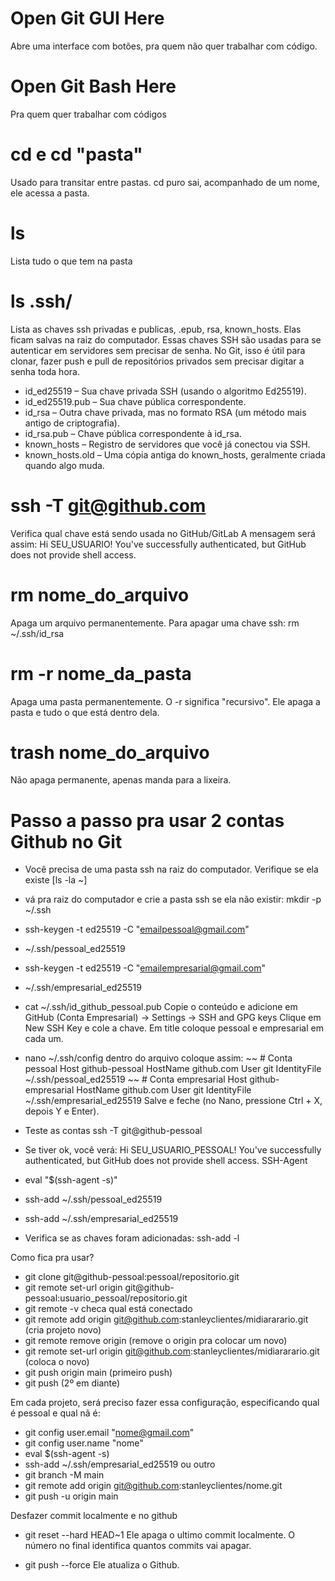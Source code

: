 # Open Git GUI Here
Abre uma interface com botões, pra quem não quer trabalhar  com código. 

# Open Git Bash Here
Pra quem quer trabalhar com códigos

# cd e cd "pasta"
Usado para transitar entre pastas. cd puro sai, acompanhado de um nome, ele acessa a pasta. 

# ls
Lista tudo o que tem na pasta

# ls .ssh/
Lista as chaves ssh privadas e publicas, .epub, rsa, known_hosts.
Elas ficam salvas na raiz do computador. 
Essas chaves SSH são usadas para se autenticar em servidores sem precisar de senha. No Git, isso é útil para clonar, fazer push e pull de repositórios privados sem precisar digitar a senha toda hora.
- id_ed25519 – Sua chave privada SSH (usando o algoritmo Ed25519).
- id_ed25519.pub – Sua chave pública correspondente.
- id_rsa – Outra chave privada, mas no formato RSA (um método mais antigo de criptografia).
- id_rsa.pub – Chave pública correspondente à id_rsa.
- known_hosts – Registro de servidores que você já conectou via SSH.
- known_hosts.old – Uma cópia antiga do known_hosts, geralmente criada quando algo muda.

# ssh -T git@github.com
Verifica qual chave está sendo usada no GitHub/GitLab
A mensagem será assim: 
Hi SEU_USUARIO! You've successfully authenticated, but GitHub does not provide shell access.

# rm nome_do_arquivo
Apaga um arquivo permanentemente. Para apagar uma chave ssh: 
rm ~/.ssh/id_rsa

# rm -r nome_da_pasta
Apaga uma pasta permanentemente. O -r significa "recursivo". Ele apaga a pasta e tudo o que está dentro dela. 

# trash nome_do_arquivo
Não apaga permanente, apenas manda para a lixeira. 

# Passo a passo pra usar 2 contas Github no Git
- Você precisa de uma pasta ssh na raiz do computador. Verifique se ela existe [ls -la ~]
- vá pra raiz do computador e crie a pasta ssh se ela não existir: mkdir -p ~/.ssh

- ssh-keygen -t ed25519 -C "emailpessoal@gmail.com"
- ~/.ssh/pessoal_ed25519
- ssh-keygen -t ed25519 -C "emailempresarial@gmail.com"
- ~/.ssh/empresarial_ed25519
- cat ~/.ssh/id_github_pessoal.pub Copie o conteúdo e adicione em GitHub (Conta Empresarial) → Settings → SSH and GPG keys
Clique em New SSH Key e cole a chave. Em title coloque pessoal e empresarial em cada um.
- nano ~/.ssh/config dentro do arquivo coloque assim:
~~  # Conta pessoal
Host github-pessoal
    HostName github.com
    User git
    IdentityFile ~/.ssh/pessoal_ed25519
~~ # Conta empresarial
Host github-empresarial
    HostName github.com
    User git
    IdentityFile ~/.ssh/empresarial_ed25519
Salve e feche (no Nano, pressione Ctrl + X, depois Y e Enter).
- Teste as contas ssh -T git@github-pessoal
- Se tiver ok, você verá: Hi SEU_USUARIO_PESSOAL! You've successfully authenticated, but GitHub does not provide shell access.
SSH-Agent
- eval "$(ssh-agent -s)"
- ssh-add ~/.ssh/pessoal_ed25519
- ssh-add ~/.ssh/empresarial_ed25519
- Verifica se as chaves foram adicionadas: ssh-add -l

Como fica pra usar? 
- git clone git@github-pessoal:pessoal/repositorio.git
- git remote set-url origin git@github-pessoal:usuario_pessoal/repositorio.git
- git remote -v checa qual está conectado
- git remote add origin git@github.com:stanleyclientes/midiararario.git (cria projeto novo)
- git remote remove origin (remove o origin pra colocar um novo)
- git remote set-url origin git@github.com:stanleyclientes/midiararario.git (coloca o novo)
- git push origin main (primeiro push)
- git push (2º em diante)

Em cada projeto, será preciso fazer essa configuração, especificando qual é pessoal e qual nã é: 
- git config user.email "nome@gmail.com"
- git config user.name "nome"
- eval $(ssh-agent -s)
- ssh-add ~/.ssh/empresarial_ed25519 ou outro
- git branch -M main
- git remote add origin git@github.com:stanleyclientes/nome.git
- git push -u origin main

Desfazer commit localmente e no github
- git reset --hard HEAD~1
Ele apaga o ultimo commit localmente. O número no final identifica quantos commits vai apagar.

- git push --force
Ele atualiza o Github. 








